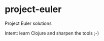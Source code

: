 project-euler
=============

Project Euler solutions

Intent: learn Clojure and sharpen the tools ;-)

